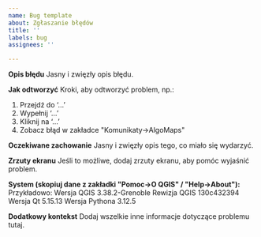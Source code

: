 ```yaml
---
name: Bug template
about: Zgłaszanie błędów
title: ''
labels: bug
assignees: ''

---
```


**Opis błędu**
Jasny i zwięzły opis błędu.

**Jak odtworzyć** 
Kroki, aby odtworzyć problem, np.:

1. Przejdź do ‘…’
2. Wypełnij ‘…’
3. Kliknij na ‘…’
4. Zobacz błąd w zakładce "Komunikaty->AlgoMaps"

**Oczekiwane zachowanie**
Jasny i zwięzły opis tego, co miało się wydarzyć.

**Zrzuty ekranu** 
Jeśli to możliwe, dodaj zrzuty ekranu, aby pomóc wyjaśnić problem.

**System (skopiuj dane z zakładki "Pomoc->O QGIS" / "Help->About"):**
Przykładowo:
Wersja QGIS   3.38.2-Grenoble
Rewizja QGIS   130c432394
Wersja Qt   5.15.13
Wersja Pythona   3.12.5


**Dodatkowy kontekst** 
Dodaj wszelkie inne informacje dotyczące problemu tutaj.
